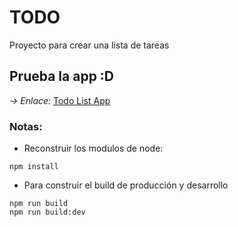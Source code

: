 
# TODO

Proyecto para crear una lista de tareas

## Prueba la app :D

*-> Enlace:* [Todo List App](https://crismedev.github.io/TodoListApp/)

### Notas:

- Reconstruir los modulos de node:
```
npm install
```

- Para construir el build de producción y desarrollo
```
npm run build
npm run build:dev
```

